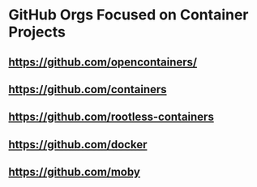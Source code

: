 # GitHub Orgs Focused on Container Projects

## https://github.com/opencontainers/

## https://github.com/containers

## https://github.com/rootless-containers

## https://github.com/docker

## https://github.com/moby